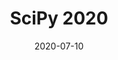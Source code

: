 ---
title: SciPy 2020
date: 2020-07-10
month: "07.10"
year: "2020"
rls: "07.10.2020"
description: PySAL tutorial given at SciPy 2020
type: news
link: "https://github.com/knaaptime/pysal-scipy20"
---